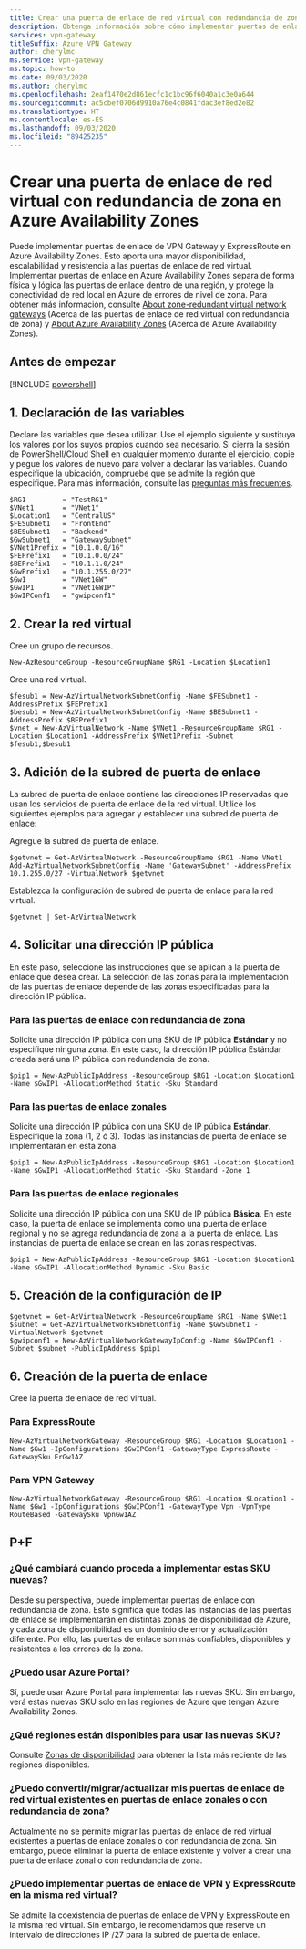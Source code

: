 ```yaml
---
title: Crear una puerta de enlace de red virtual con redundancia de zona en Azure Availability Zones
description: Obtenga información sobre cómo implementar puertas de enlace de VPN con redundancia de zona y puertas de enlace de ExpressRoute en Azure Availability Zones.
services: vpn-gateway
titleSuffix: Azure VPN Gateway
author: cherylmc
ms.service: vpn-gateway
ms.topic: how-to
ms.date: 09/03/2020
ms.author: cherylmc
ms.openlocfilehash: 2eaf1470e2d861ecfc1c1bc96f6040a1c3e0a644
ms.sourcegitcommit: ac5cbef0706d9910a76e4c0841fdac3ef8ed2e82
ms.translationtype: HT
ms.contentlocale: es-ES
ms.lasthandoff: 09/03/2020
ms.locfileid: "89425235"
---
```

# <a name="create-a-zone-redundant-virtual-network-gateway-in-azure-availability-zones"></a>Crear una puerta de enlace de red virtual con redundancia de zona en Azure Availability Zones

Puede implementar puertas de enlace de VPN Gateway y ExpressRoute en Azure Availability Zones. Esto aporta una mayor disponibilidad, escalabilidad y resistencia a las puertas de enlace de red virtual. Implementar puertas de enlace en Azure Availability Zones separa de forma física y lógica las puertas de enlace dentro de una región, y protege la conectividad de red local en Azure de errores de nivel de zona. Para obtener más información, consulte [About zone-redundant virtual network gateways](about-zone-redundant-vnet-gateways.md) (Acerca de las puertas de enlace de red virtual con redundancia de zona) y [About Azure Availability Zones](../availability-zones/az-overview.md) (Acerca de Azure Availability Zones).

## <a name="before-you-begin"></a>Antes de empezar

[!INCLUDE [powershell](../../includes/vpn-gateway-cloud-shell-powershell-about.md)]

## <a name="1-declare-your-variables"></a><a name="variables"></a>1. Declaración de las variables

Declare las variables que desea utilizar. Use el ejemplo siguiente y sustituya los valores por los suyos propios cuando sea necesario. Si cierra la sesión de PowerShell/Cloud Shell en cualquier momento durante el ejercicio, copie y pegue los valores de nuevo para volver a declarar las variables. Cuando especifique la ubicación, compruebe que se admite la región que especifique. Para más información, consulte las [preguntas más frecuentes](#faq).

```azurepowershell-interactive
$RG1         = "TestRG1"
$VNet1       = "VNet1"
$Location1   = "CentralUS"
$FESubnet1   = "FrontEnd"
$BESubnet1   = "Backend"
$GwSubnet1   = "GatewaySubnet"
$VNet1Prefix = "10.1.0.0/16"
$FEPrefix1   = "10.1.0.0/24"
$BEPrefix1   = "10.1.1.0/24"
$GwPrefix1   = "10.1.255.0/27"
$Gw1         = "VNet1GW"
$GwIP1       = "VNet1GWIP"
$GwIPConf1   = "gwipconf1"
```

## <a name="2-create-the-virtual-network"></a><a name="configure"></a>2. Crear la red virtual

Cree un grupo de recursos.

```azurepowershell-interactive
New-AzResourceGroup -ResourceGroupName $RG1 -Location $Location1
```

Cree una red virtual.

```azurepowershell-interactive
$fesub1 = New-AzVirtualNetworkSubnetConfig -Name $FESubnet1 -AddressPrefix $FEPrefix1
$besub1 = New-AzVirtualNetworkSubnetConfig -Name $BESubnet1 -AddressPrefix $BEPrefix1
$vnet = New-AzVirtualNetwork -Name $VNet1 -ResourceGroupName $RG1 -Location $Location1 -AddressPrefix $VNet1Prefix -Subnet $fesub1,$besub1
```

## <a name="3-add-the-gateway-subnet"></a><a name="gwsub"></a>3. Adición de la subred de puerta de enlace

La subred de puerta de enlace contiene las direcciones IP reservadas que usan los servicios de puerta de enlace de la red virtual. Utilice los siguientes ejemplos para agregar y establecer una subred de puerta de enlace:

Agregue la subred de puerta de enlace.

```azurepowershell-interactive
$getvnet = Get-AzVirtualNetwork -ResourceGroupName $RG1 -Name VNet1
Add-AzVirtualNetworkSubnetConfig -Name 'GatewaySubnet' -AddressPrefix 10.1.255.0/27 -VirtualNetwork $getvnet
```

Establezca la configuración de subred de puerta de enlace para la red virtual.

```azurepowershell-interactive
$getvnet | Set-AzVirtualNetwork
```
## <a name="4-request-a-public-ip-address"></a><a name="publicip"></a>4. Solicitar una dirección IP pública
 
En este paso, seleccione las instrucciones que se aplican a la puerta de enlace que desea crear. La selección de las zonas para la implementación de las puertas de enlace depende de las zonas especificadas para la dirección IP pública.

### <a name="for-zone-redundant-gateways"></a><a name="ipzoneredundant"></a>Para las puertas de enlace con redundancia de zona

Solicite una dirección IP pública con una SKU de IP pública **Estándar** y no especifique ninguna zona. En este caso, la dirección IP pública Estándar creada será una IP pública con redundancia de zona.   

```azurepowershell-interactive
$pip1 = New-AzPublicIpAddress -ResourceGroup $RG1 -Location $Location1 -Name $GwIP1 -AllocationMethod Static -Sku Standard
```

### <a name="for-zonal-gateways"></a><a name="ipzonalgw"></a>Para las puertas de enlace zonales

Solicite una dirección IP pública con una SKU de IP pública **Estándar**. Especifique la zona (1, 2 ó 3). Todas las instancias de puerta de enlace se implementarán en esta zona.

```azurepowershell-interactive
$pip1 = New-AzPublicIpAddress -ResourceGroup $RG1 -Location $Location1 -Name $GwIP1 -AllocationMethod Static -Sku Standard -Zone 1
```

### <a name="for-regional-gateways"></a><a name="ipregionalgw"></a>Para las puertas de enlace regionales

Solicite una dirección IP pública con una SKU de IP pública **Básica**. En este caso, la puerta de enlace se implementa como una puerta de enlace regional y no se agrega redundancia de zona a la puerta de enlace. Las instancias de puerta de enlace se crean en las zonas respectivas.

```azurepowershell-interactive
$pip1 = New-AzPublicIpAddress -ResourceGroup $RG1 -Location $Location1 -Name $GwIP1 -AllocationMethod Dynamic -Sku Basic
```
## <a name="5-create-the-ip-configuration"></a><a name="gwipconfig"></a>5. Creación de la configuración de IP

```azurepowershell-interactive
$getvnet = Get-AzVirtualNetwork -ResourceGroupName $RG1 -Name $VNet1
$subnet = Get-AzVirtualNetworkSubnetConfig -Name $GwSubnet1 -VirtualNetwork $getvnet
$gwipconf1 = New-AzVirtualNetworkGatewayIpConfig -Name $GwIPConf1 -Subnet $subnet -PublicIpAddress $pip1
```

## <a name="6-create-the-gateway"></a><a name="gwconfig"></a>6. Creación de la puerta de enlace

Cree la puerta de enlace de red virtual.

### <a name="for-expressroute"></a>Para ExpressRoute

```azurepowershell-interactive
New-AzVirtualNetworkGateway -ResourceGroup $RG1 -Location $Location1 -Name $Gw1 -IpConfigurations $GwIPConf1 -GatewayType ExpressRoute -GatewaySku ErGw1AZ
```

### <a name="for-vpn-gateway"></a>Para VPN Gateway

```azurepowershell-interactive
New-AzVirtualNetworkGateway -ResourceGroup $RG1 -Location $Location1 -Name $Gw1 -IpConfigurations $GwIPConf1 -GatewayType Vpn -VpnType RouteBased -GatewaySku VpnGw1AZ
```

## <a name="faq"></a><a name="faq"></a>P+F

### <a name="what-will-change-when-i-deploy-these-new-skus"></a>¿Qué cambiará cuando proceda a implementar estas SKU nuevas?

Desde su perspectiva, puede implementar puertas de enlace con redundancia de zona. Esto significa que todas las instancias de las puertas de enlace se implementarán en distintas zonas de disponibilidad de Azure, y cada zona de disponibilidad es un dominio de error y actualización diferente. Por ello, las puertas de enlace son más confiables, disponibles y resistentes a los errores de la zona.

### <a name="can-i-use-the-azure-portal"></a>¿Puedo usar Azure Portal?

Sí, puede usar Azure Portal para implementar las nuevas SKU. Sin embargo, verá estas nuevas SKU solo en las regiones de Azure que tengan Azure Availability Zones.

### <a name="what-regions-are-available-for-me-to-use-the-new-skus"></a>¿Qué regiones están disponibles para usar las nuevas SKU?

Consulte [Zonas de disponibilidad](../availability-zones/az-region.md) para obtener la lista más reciente de las regiones disponibles.

### <a name="can-i-changemigrateupgrade-my-existing-virtual-network-gateways-to-zone-redundant-or-zonal-gateways"></a>¿Puedo convertir/migrar/actualizar mis puertas de enlace de red virtual existentes en puertas de enlace zonales o con redundancia de zona?

Actualmente no se permite migrar las puertas de enlace de red virtual existentes a puertas de enlace zonales o con redundancia de zona. Sin embargo, puede eliminar la puerta de enlace existente y volver a crear una puerta de enlace zonal o con redundancia de zona.

### <a name="can-i-deploy-both-vpn-and-express-route-gateways-in-same-virtual-network"></a>¿Puedo implementar puertas de enlace de VPN y ExpressRoute en la misma red virtual?

Se admite la coexistencia de puertas de enlace de VPN y ExpressRoute en la misma red virtual. Sin embargo, le recomendamos que reserve un intervalo de direcciones IP /27 para la subred de puerta de enlace.
